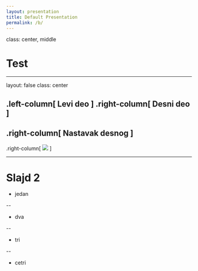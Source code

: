 ```yaml
---
layout: presentation
title: Default Presentation
permalink: /b/
---
```


class: center, middle
# Test

---
layout: false
class: center

.left-column[
  Levi deo
]
.right-column[
  Desni deo
]
--
.right-column[
  Nastavak desnog
]
--
.right-column[
  ![](https://avatars.githubusercontent.com/u/106514153?s=48&v=4)
]

---

# Slajd 2

* jedan

--
* dva

--
* tri

--
* cetri
